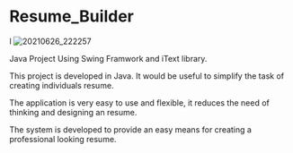 # Resume_Builder
l
![20210626_222257](https://user-images.githubusercontent.com/57652434/123534442-d9f94880-d73a-11eb-9350-42aa6588136c.gif)

Java Project Using Swing Framwork and iText library.

This project is developed in Java. It would be useful to simplify the task of creating individuals resume.

The application is very easy to use and flexible, it reduces the need of thinking and designing an resume.

The system is developed to provide an easy means for creating a professional looking resume.
